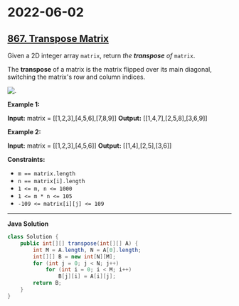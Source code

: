 # 2022-06-02

## [867. Transpose Matrix](https://leetcode.com/problems/transpose-matrix/)

Given a 2D integer array `matrix`, return _the **transpose** of_ `matrix`.

The **transpose** of a matrix is the matrix flipped over its main diagonal, switching the matrix's row and column indices.

![.](https://assets.leetcode.com/uploads/2021/02/10/hint_transpose.png)

**Example 1:**

**Input:** matrix = \[\[1,2,3\],\[4,5,6\],\[7,8,9\]\]
**Output:** \[\[1,4,7\],\[2,5,8\],\[3,6,9\]\]

**Example 2:**

**Input:** matrix = \[\[1,2,3\],\[4,5,6\]\]
**Output:** \[\[1,4\],\[2,5\],\[3,6\]\]

**Constraints:**

- `m == matrix.length`
- `n == matrix[i].length`
- `1 <= m, n <= 1000`
- `1 <= m * n <= 105`
- `-109 <= matrix[i][j] <= 109`

---

**Java Solution**

```java
class Solution {
    public int[][] transpose(int[][] A) {
        int M = A.length, N = A[0].length;
        int[][] B = new int[N][M];
        for (int j = 0; j < N; j++)
            for (int i = 0; i < M; i++)
                B[j][i] = A[i][j];
        return B;
    }
}
```
